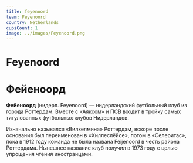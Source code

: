 ```yaml
---
title: feyenoord
team: Feyenoord
country: Netherlands
cupsCount: 1
image: ../images/Feyenoord.png
---
```


# Feyenoord
# Фейеноорд
**Фейеноорд**  (нидерл. Feyenoord) — нидерландский футбольный клуб из города Роттердам. Вместе с «Аяксом» и ПСВ входит в тройку самых титулованных футбольных клубов Нидерландов.

Изначально назывался «Вилхелмина» Роттердам, вскоре после основания был переименован в «Хиллеслёйсе», потом в «Селеритас», пока в 1912 году команда не была названа Feijenoord в честь района Роттердама. Нынешнее название клуб получил в 1973 году с целью упрощения чтения иностранцами.